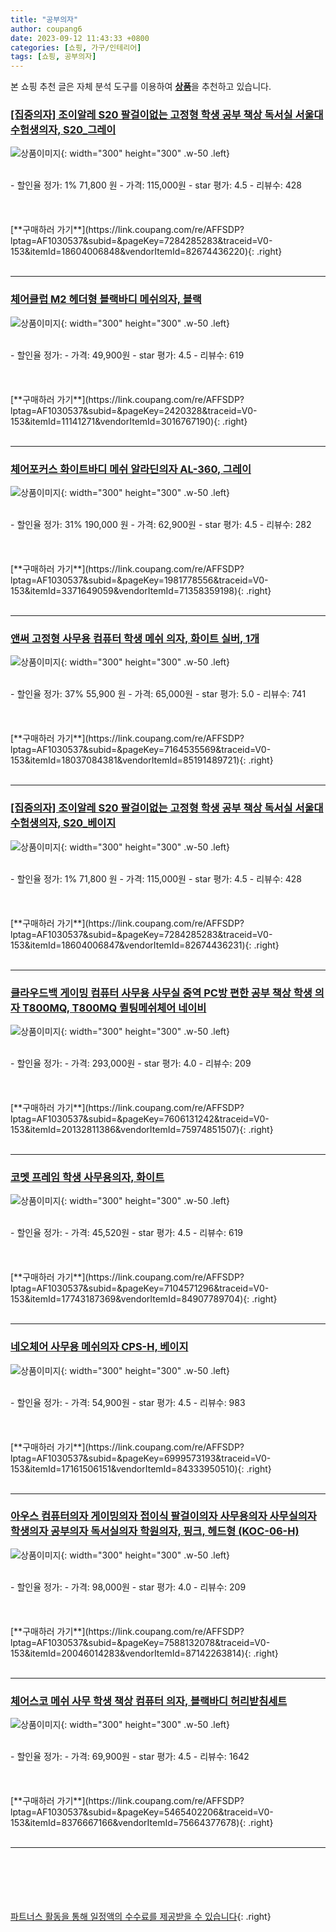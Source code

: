 ```yaml
---
title: "공부의자"
author: coupang6
date: 2023-09-12 11:43:33 +0800
categories: [쇼핑, 가구/인테리어]
tags: [쇼핑, 공부의자]
---
```


본 쇼핑 추천 글은 자체 분석 도구를 이용하여 [**상품**](https://link.coupang.com/a/bao1ui)을 추천하고 있습니다.

### [[집중의자] 조이알레 S20 팔걸이없는 고정형 학생 공부 책상 독서실 서울대 수험생의자, S20_그레이](https://link.coupang.com/re/AFFSDP?lptag=AF1030537&subid=&pageKey=7284285283&traceid=V0-153&itemId=18604006848&vendorItemId=82674436220)

![상품이미지](https://thumbnail10.coupangcdn.com/thumbnails/remote/230x230ex/image/vendor_inventory/bb37/e0e571c70e310f2538d5756283fc4e4d95850e877a01c14976aa74cb5723.png){: width="300" height="300" .w-50 .left}


<br>
- 할인율 정가: 1%  71,800   원
- 가격: 115,000원
- star 평가: 4.5
- 리뷰수: 428
<br>
<br>
<br>
<br>
[**구매하러 가기**](https://link.coupang.com/re/AFFSDP?lptag=AF1030537&subid=&pageKey=7284285283&traceid=V0-153&itemId=18604006848&vendorItemId=82674436220){: .right}
<br>
<br>

---

### [체어클럽 M2 헤더형 블랙바디 메쉬의자, 블랙](https://link.coupang.com/re/AFFSDP?lptag=AF1030537&subid=&pageKey=2420328&traceid=V0-153&itemId=11141271&vendorItemId=3016767190)

![상품이미지](https://thumbnail10.coupangcdn.com/thumbnails/remote/230x230ex/image/retail/images/3669926441800425-28d5b7e6-7948-4156-9295-b6a666a2af6a.jpg){: width="300" height="300" .w-50 .left}


<br>
- 할인율 정가: 
- 가격: 49,900원
- star 평가: 4.5
- 리뷰수: 619
<br>
<br>
<br>
<br>
[**구매하러 가기**](https://link.coupang.com/re/AFFSDP?lptag=AF1030537&subid=&pageKey=2420328&traceid=V0-153&itemId=11141271&vendorItemId=3016767190){: .right}
<br>
<br>

---

### [체어포커스 화이트바디 메쉬 알라딘의자 AL-360, 그레이](https://link.coupang.com/re/AFFSDP?lptag=AF1030537&subid=&pageKey=1981778556&traceid=V0-153&itemId=3371649059&vendorItemId=71358359198)

![상품이미지](https://thumbnail7.coupangcdn.com/thumbnails/remote/230x230ex/image/retail/images/1140978409636396-ff4553ea-4905-4be5-9edb-99c7e6475bef.jpg){: width="300" height="300" .w-50 .left}


<br>
- 할인율 정가: 31%  190,000   원
- 가격: 62,900원
- star 평가: 4.5
- 리뷰수: 282
<br>
<br>
<br>
<br>
[**구매하러 가기**](https://link.coupang.com/re/AFFSDP?lptag=AF1030537&subid=&pageKey=1981778556&traceid=V0-153&itemId=3371649059&vendorItemId=71358359198){: .right}
<br>
<br>

---

### [앤써 고정형 사무용 컴퓨터 학생 메쉬 의자, 화이트 실버, 1개](https://link.coupang.com/re/AFFSDP?lptag=AF1030537&subid=&pageKey=7164535569&traceid=V0-153&itemId=18037084381&vendorItemId=85191489721)

![상품이미지](https://thumbnail8.coupangcdn.com/thumbnails/remote/230x230ex/image/retail/images/1178666527561934-4a5ab8be-ca60-4728-89c0-ade8a42e527f.jpg){: width="300" height="300" .w-50 .left}


<br>
- 할인율 정가: 37%  55,900   원
- 가격: 65,000원
- star 평가: 5.0
- 리뷰수: 741
<br>
<br>
<br>
<br>
[**구매하러 가기**](https://link.coupang.com/re/AFFSDP?lptag=AF1030537&subid=&pageKey=7164535569&traceid=V0-153&itemId=18037084381&vendorItemId=85191489721){: .right}
<br>
<br>

---

### [[집중의자] 조이알레 S20 팔걸이없는 고정형 학생 공부 책상 독서실 서울대 수험생의자, S20_베이지](https://link.coupang.com/re/AFFSDP?lptag=AF1030537&subid=&pageKey=7284285283&traceid=V0-153&itemId=18604006847&vendorItemId=82674436231)

![상품이미지](https://thumbnail9.coupangcdn.com/thumbnails/remote/230x230ex/image/vendor_inventory/d612/6f2ada31c5dfbc06bac3a3d3bbd75d9cba5cc1953ac27180204ee03c114c.png){: width="300" height="300" .w-50 .left}


<br>
- 할인율 정가: 1%  71,800   원
- 가격: 115,000원
- star 평가: 4.5
- 리뷰수: 428
<br>
<br>
<br>
<br>
[**구매하러 가기**](https://link.coupang.com/re/AFFSDP?lptag=AF1030537&subid=&pageKey=7284285283&traceid=V0-153&itemId=18604006847&vendorItemId=82674436231){: .right}
<br>
<br>

---

### [클라우드백 게이밍 컴퓨터 사무용 사무실 중역 PC방 편한 공부 책상 학생 의자 T800MQ, T800MQ 퀼팅메쉬체어 네이비](https://link.coupang.com/re/AFFSDP?lptag=AF1030537&subid=&pageKey=7606131242&traceid=V0-153&itemId=20132811386&vendorItemId=75974851507)

![상품이미지](https://thumbnail10.coupangcdn.com/thumbnails/remote/230x230ex/image/vendor_inventory/8804/8915cd8a70b198352eb53747e61de0b7f88554087dd28c6002d9ffc7f985.jpg){: width="300" height="300" .w-50 .left}


<br>
- 할인율 정가: 
- 가격: 293,000원
- star 평가: 4.0
- 리뷰수: 209
<br>
<br>
<br>
<br>
[**구매하러 가기**](https://link.coupang.com/re/AFFSDP?lptag=AF1030537&subid=&pageKey=7606131242&traceid=V0-153&itemId=20132811386&vendorItemId=75974851507){: .right}
<br>
<br>

---

### [코멧 프레임 학생 사무용의자, 화이트](https://link.coupang.com/re/AFFSDP?lptag=AF1030537&subid=&pageKey=7104571296&traceid=V0-153&itemId=17743187369&vendorItemId=84907789704)

![상품이미지](https://thumbnail7.coupangcdn.com/thumbnails/remote/230x230ex/image/retail/images/3805395531377353-52d7c978-d64a-4df4-9be7-c589a7669b19.jpg){: width="300" height="300" .w-50 .left}


<br>
- 할인율 정가: 
- 가격: 45,520원
- star 평가: 4.5
- 리뷰수: 619
<br>
<br>
<br>
<br>
[**구매하러 가기**](https://link.coupang.com/re/AFFSDP?lptag=AF1030537&subid=&pageKey=7104571296&traceid=V0-153&itemId=17743187369&vendorItemId=84907789704){: .right}
<br>
<br>

---

### [네오체어 사무용 메쉬의자 CPS-H, 베이지](https://link.coupang.com/re/AFFSDP?lptag=AF1030537&subid=&pageKey=6999573193&traceid=V0-153&itemId=17161506151&vendorItemId=84333950510)

![상품이미지](https://thumbnail7.coupangcdn.com/thumbnails/remote/230x230ex/image/retail/images/1001615348302578-370cceff-b7ab-485e-995f-50849971657e.jpg){: width="300" height="300" .w-50 .left}


<br>
- 할인율 정가: 
- 가격: 54,900원
- star 평가: 4.5
- 리뷰수: 983
<br>
<br>
<br>
<br>
[**구매하러 가기**](https://link.coupang.com/re/AFFSDP?lptag=AF1030537&subid=&pageKey=6999573193&traceid=V0-153&itemId=17161506151&vendorItemId=84333950510){: .right}
<br>
<br>

---

### [아우스 컴퓨터의자 게이밍의자 접이식 팔걸이의자 사무용의자 사무실의자 학생의자 공부의자 독서실의자 학원의자, 핑크, 헤드형 (KOC-06-H)](https://link.coupang.com/re/AFFSDP?lptag=AF1030537&subid=&pageKey=7588132078&traceid=V0-153&itemId=20046014283&vendorItemId=87142263814)

![상품이미지](https://thumbnail10.coupangcdn.com/thumbnails/remote/230x230ex/image/vendor_inventory/d749/6fa40ac7984de657833843cfebe15a40abb6d2088dd59b61574472334e67.jpg){: width="300" height="300" .w-50 .left}


<br>
- 할인율 정가: 
- 가격: 98,000원
- star 평가: 4.0
- 리뷰수: 209
<br>
<br>
<br>
<br>
[**구매하러 가기**](https://link.coupang.com/re/AFFSDP?lptag=AF1030537&subid=&pageKey=7588132078&traceid=V0-153&itemId=20046014283&vendorItemId=87142263814){: .right}
<br>
<br>

---

### [체어스코 메쉬 사무 학생 책상 컴퓨터 의자, 블랙바디 허리받침세트](https://link.coupang.com/re/AFFSDP?lptag=AF1030537&subid=&pageKey=5465402206&traceid=V0-153&itemId=8376667166&vendorItemId=75664377678)

![상품이미지](https://thumbnail10.coupangcdn.com/thumbnails/remote/230x230ex/image/vendor_inventory/12a6/32a8e0ab88b3cd83120d263abb7fd936f46b37763fb9cfa58a3bd9451f26.jpg){: width="300" height="300" .w-50 .left}


<br>
- 할인율 정가: 
- 가격: 69,900원
- star 평가: 4.5
- 리뷰수: 1642
<br>
<br>
<br>
<br>
[**구매하러 가기**](https://link.coupang.com/re/AFFSDP?lptag=AF1030537&subid=&pageKey=5465402206&traceid=V0-153&itemId=8376667166&vendorItemId=75664377678){: .right}
<br>
<br>

---
<br><br><br><br><br> [파트너스 활동을 통해 일정액의 수수료를 제공받을 수 있습니다](https://link.coupang.com/a/bao1ui){: .right}